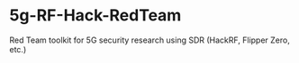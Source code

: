 # 5g-RF-Hack-RedTeam
Red Team toolkit for 5G security research using SDR (HackRF, Flipper Zero, etc.)
